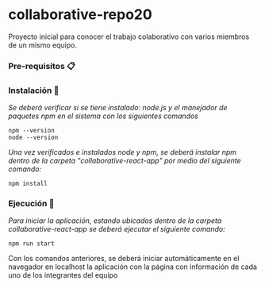 # collaborative-repo20
Proyecto inicial para conocer el trabajo colaborativo con varios miembros de un mismo equipo.

### Pre-requisitos 📋

### Instalación 🔧

_Se deberá verificar si se tiene instalado: node.js y el manejador de paquetes npm en el sistema con los siguientes comandos_

```
npm --version
node --version
```

_Una vez verificados e instalados node y npm, se deberá instalar npm dentro de la carpeta "collaborative-react-app" por medio del siguiente comando:_

```
npm install
```

### Ejecución 🚀

_Para iniciar la aplicación, estando ubicados dentro de la carpeta collaborative-react-app se deberá ejecutar el siguiente comando:_

```
npm run start
```
Con los comandos anteriores, se deberá iniciar automáticamente en el navegador en localhost la aplicación con la página con información de cada uno de los integrantes del equipo




